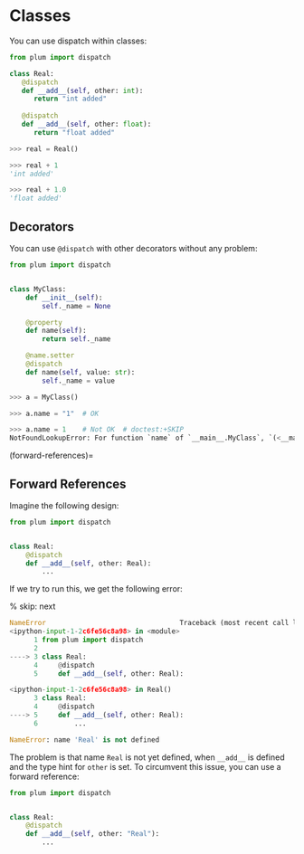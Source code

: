 # Classes

You can use dispatch within classes:

```python
from plum import dispatch

class Real:
   @dispatch
   def __add__(self, other: int):
      return "int added"
   
   @dispatch
   def __add__(self, other: float):
      return "float added"
```

```python
>>> real = Real()

>>> real + 1
'int added'

>>> real + 1.0
'float added'
```


## Decorators

You can use `@dispatch` with other decorators without any problem:

```python
from plum import dispatch


class MyClass:
    def __init__(self):
        self._name = None

    @property
    def name(self):
        return self._name

    @name.setter
    @dispatch
    def name(self, value: str):
        self._name = value
```

```python
>>> a = MyClass()

>>> a.name = "1"  # OK

>>> a.name = 1    # Not OK  # doctest:+SKIP
NotFoundLookupError: For function `name` of `__main__.MyClass`, `(<__main__.MyClass object at 0x7f8cb8813eb0>, 1)` could not be resolved.
```


(forward-references)=
## Forward References

Imagine the following design:

```python
from plum import dispatch


class Real:
    @dispatch
    def __add__(self, other: Real):
        ...
```

If we try to run this, we get the following error:

% skip: next

```python
NameError                                 Traceback (most recent call last)
<ipython-input-1-2c6fe56c8a98> in <module>
      1 from plum import dispatch
      2
----> 3 class Real:
      4     @dispatch
      5     def __add__(self, other: Real):

<ipython-input-1-2c6fe56c8a98> in Real()
      3 class Real:
      4     @dispatch
----> 5     def __add__(self, other: Real):
      6         ...

NameError: name 'Real' is not defined
```

The problem is that name `Real` is not yet defined, when `__add__` is defined and
the type hint for `other` is set.
To circumvent this issue, you can use a forward reference:

```python
from plum import dispatch


class Real:
    @dispatch
    def __add__(self, other: "Real"):
        ...
```
